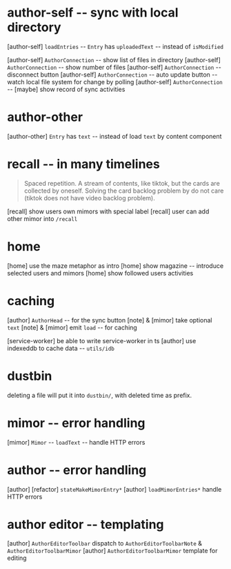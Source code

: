# author-self -- sync with local directory

[author-self] `loadEntries` -- `Entry` has `uploadedText` -- instead of `isModified`

[author-self] `AuthorConnection` -- show list of files in directory
[author-self] `AuthorConnection` -- show number of files
[author-self] `AuthorConnection` -- disconnect button
[author-self] `AuthorConnection` -- auto update button -- watch local file system for change by polling
[author-self] `AuthorConnection` -- [maybe] show record of sync activities

# author-other

[author-other] `Entry` has `text` -- instead of load `text` by content component

# recall -- in many timelines

> Spaced repetition. A stream of contents, like tiktok, but the cards
> are collected by oneself. Solving the card backlog problem by do not
> care (tiktok does not have video backlog problem).

[recall] show users own mimors with special label
[recall] user can add other mimor into `/recall`

# home

[home] use the maze metaphor as intro
[home] show magazine -- introduce selected users and mimors
[home] show followed users activities

# caching

[author] `AuthorHead` -- for the sync button
[note] & [mimor] take optional `text`
[note] & [mimor] emit `load` -- for caching

[service-worker] be able to write service-worker in ts
[author] use indexeddb to cache data -- `utils/idb`

# dustbin

deleting a file will put it into `dustbin/`, with deleted time as prefix.

# mimor -- error handling

[mimor] `Mimor` -- `loadText` -- handle HTTP errors

# author -- error handling

[author] [refactor] `stateMakeMimorEntry*`
[author] `loadMimorEntries*` handle HTTP errors

# author editor -- templating

[author] `AuthorEditorToolbar` dispatch to `AuthorEditorToolbarNote` & `AuthorEditorToolbarMimor`
[author] `AuthorEditorToolbarMimor` template for editing
